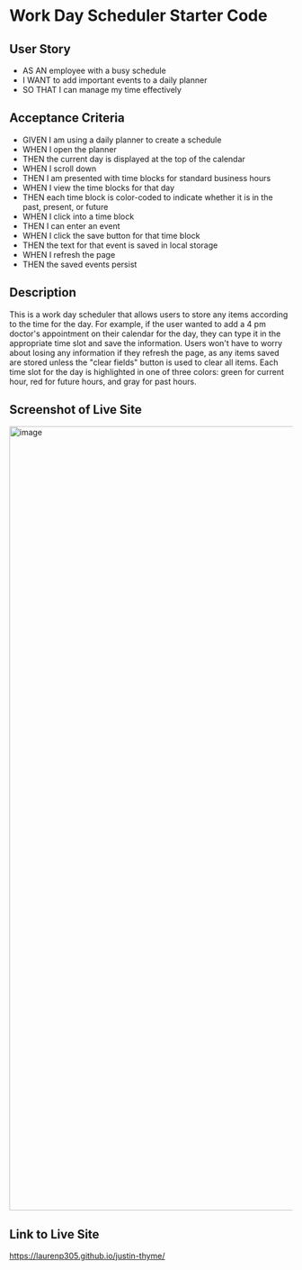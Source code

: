 # Work Day Scheduler Starter Code

## User Story
- AS AN employee with a busy schedule
- I WANT to add important events to a daily planner
- SO THAT I can manage my time effectively

## Acceptance Criteria
- GIVEN I am using a daily planner to create a schedule
- WHEN I open the planner
- THEN the current day is displayed at the top of the calendar
- WHEN I scroll down
- THEN I am presented with time blocks for standard business hours
- WHEN I view the time blocks for that day
- THEN each time block is color-coded to indicate whether it is in the past, present, or future
- WHEN I click into a time block
- THEN I can enter an event
- WHEN I click the save button for that time block
- THEN the text for that event is saved in local storage
- WHEN I refresh the page
- THEN the saved events persist

## Description
This is a work day scheduler that allows users to store any items according to the time for the day. For example, if the user wanted to add a 4 pm doctor's appointment on their calendar for the day, they can type it in the appropriate time slot and save the information. Users won't have to worry about losing any information if they refresh the page, as any items saved are stored unless the "clear fields" button is used to clear all items. Each time slot for the day is highlighted in one of three colors: green for current hour, red for future hours, and gray for past hours. 


## Screenshot of Live Site 

<img width="1392" alt="image" src="https://user-images.githubusercontent.com/106932259/178841376-8d417ff3-2396-4e72-8600-65757b74e9a7.png">


## Link to Live Site

https://laurenp305.github.io/justin-thyme/

